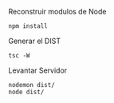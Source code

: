 
Reconstruir modulos de Node
```
npm install
```

Generar el DIST
```
tsc -W
```

Levantar Servidor
```
nodemon dist/
node dist/
```